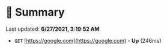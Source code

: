 # 📖 Summary
Last updated: **6/27/2021, 3:19:52 AM**

- `GET` [https://google.com](https://google.com) - **Up** (246ms)
